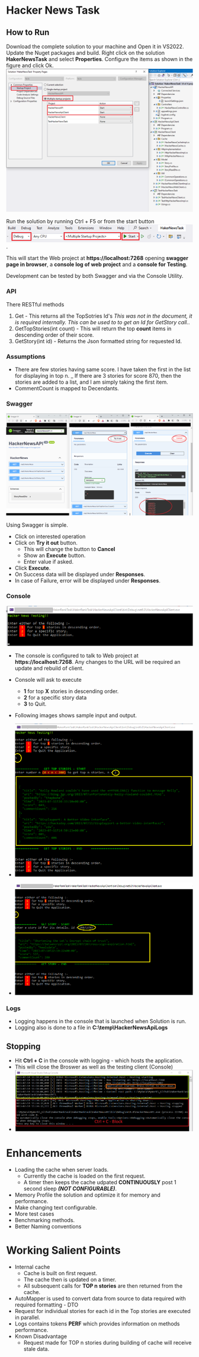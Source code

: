 # Hacker News Task

## How to Run

Download the complete solution to your machine and Open it in VS2022.
Update the Nuget packages and build.
Right click on the solution **HakerNewsTask** and select **Properties**.
Configure the items as shown in the figure and click Ok.
![Multiple startup project configuration](/Images/SolutionStartup.png)

Run the solution by running Ctrl + F5 or from the start button ![Run button](Images/ProjectRun.png).

This will start the Web project at **https://localhost:7268** opening **swagger page in browser**, a **console log of web project** and a **console for Testing**.

Development can be tested by both Swagger and via the Console Utility.

### API

There RESTful methods

1. Get - This returns all the TopSotries Id's _This was not in the document, it is required internally. This can be used to to get an Id for GetStory call._.
1. GetTopStories(int count) - This will return the top **count** items in descending order of their score.
1. GetStory(int id) - Returns the Json formatted string for requested Id.

### Assumptions

- There are few stories having same score. I have taken the first in the list for displaying in top n.
  \_ If there are 3 stories for score 870, then the stories are added to a list, and I am simply taking the first item.
- CommentCount is mapped to Decendants.

### Swagger

![Swagger UI](Images/Swagger.png)

Using Swagger is simple.

- Click on interested operation
- Click on **Try it out** button.
  - This will change the button to **Cancel**
  - Show an **Execute** button.
  - Enter value if asked.
- Click **Execute**.
- On Success data will be displayed under **Responses**.
- In case of Failure, error will be displayed under **Responses**.

### Console

![Console](Images/Console01.png)

- The console is configured to talk to Web project at **https://localhost:7268**. Any changes to the URL will be required an update and rebuild of client.
- Console will ask to execute
  - **1** for top **X** stories in descending order.
  - **2** for a specific story data
  - **3** to Quit.
- Following images shows sample input and output.

- ![For top 2 stories](Images/Console10.png)

- ![For specific story](Images/Console20.png)

### Logs

- Logging happens in the console that is launched when Solution is run.
- Logging also is done to a file in **C:\temp\HackerNewsApiLogs**

## Stopping
- Hit **Ctrl + C** in the console with logging - which hosts the application.
- This will close the Broswer as well as the testing client (Console)
- ![Stopping Console](Images/Stopping.png)

# Enhancements

- Loading the cache when server loads.
  - Currently the cache is loaded on the first request.
  - A timer then keeps the cache udpated **CONTINUOUSLY** post 1 second sleep **_(NOT CONFIGURABLE)_**.
- Memory Profile the solution and optimize it for memory and performance.
- Make changing text configurable.
- More test cases
- Benchmarking methods.
- Better Naming conventions

# Working Salient Points

- Internal cache
  - Cache is built on first request.
  - The cache then is updated on a timer.
  - All subsequent calls for **TOP n stories** are then returned from the cache.
- AutoMapper is used to convert data from source to data required with required formatting - DTO
- Request for individual stories for each id in the Top stories are executed in parallel.
- Logs contains tokens **PERF** which provides information on methods performance. 
- Known Disadvantage
  - Request made for TOP n stories during building of cache will receive stale data.
